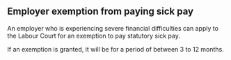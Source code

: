 ##  Employer exemption from paying sick pay

An employer who is experiencing severe financial difficulties can apply to the
Labour Court for an exemption to pay statutory sick pay.

If an exemption is granted, it will be for a period of between 3 to 12 months.
